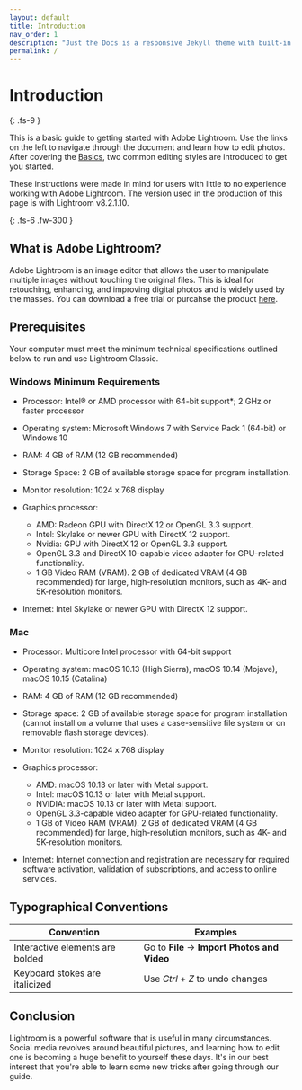 ```yaml
---
layout: default
title: Introduction
nav_order: 1
description: "Just the Docs is a responsive Jekyll theme with built-in search that is easily customizable and hosted on GitHub Pages."
permalink: /
---
```


# Introduction
{: .fs-9 }

This is a basic guide to getting started with Adobe Lightroom. Use the links on the left to navigate through the document and learn how to edit photos. After covering the [Basics](https://jmajam.github.io//hans-and-justin-lightroom/docs/), two common editing styles are introduced to get you started.

These instructions were made in mind for users with little to no experience working with Adobe Lightroom. The version used in the production of this page is with Lightroom v8.2.1.10. 

{: .fs-6 .fw-300 }

## What is Adobe Lightroom?
Adobe Lightroom is an image editor that allows the user to manipulate multiple images without touching the original files. This is ideal for retouching, enhancing, and improving digital photos and is widely used by the masses. You can download a free trial or purcahse the product [here](https://www.adobe.com/products/photoshop-lightroom.html).

## Prerequisites
Your computer must meet the minimum technical specifications outlined below to run and use Lightroom Classic. 

### Windows Minimum Requirements
* Processor: Intel® or AMD processor with 64-bit support*; 2 GHz or faster  processor

* Operating system: Microsoft Windows 7 with Service Pack 1 (64-bit) or Windows 10

* RAM: 4 GB of RAM (12 GB recommended)

* Storage Space: 2 GB of available storage space for program installation.

* Monitor resolution: 1024 x 768 display

* Graphics processor:
   * AMD: Radeon GPU with DirectX 12 or OpenGL 3.3 support.
   * Intel: Skylake or newer GPU with DirectX 12 support.
   * Nvidia: GPU with DirectX 12 or OpenGL 3.3 support.
   * OpenGL 3.3 and DirectX 10-capable video adapter for GPU-related functionality.
   * 1 GB Video RAM (VRAM). 2 GB of dedicated VRAM (4 GB  recommended) for large, high-resolution monitors, such as  4K- and 5K-resolution monitors.

* Internet: Intel Skylake or newer GPU with DirectX 12 support.

### Mac
* Processor: Multicore Intel processor with 64-bit support

* Operating system: macOS 10.13 (High Sierra), macOS 10.14 (Mojave), macOS 10.15 (Catalina)

* RAM: 4 GB of RAM (12 GB recommended)

* Storage space: 2 GB of available storage space for program installation (cannot install on a volume that uses a case-sensitive file system or on removable flash storage devices).

* Monitor resolution: 1024 x 768 display

* Graphics processor:
    * AMD: macOS 10.13 or later with Metal support.
    * Intel: macOS 10.13 or later with Metal support.
    * NVIDIA: macOS 10.13 or later with Metal support.
    * OpenGL 3.3-capable video adapter for GPU-related functionality.
    * 1 GB of Video RAM (VRAM). 2 GB of dedicated VRAM (4 GB recommended) for large, high-resolution monitors, such as 4K- and 5K-resolution monitors.

* Internet: Internet connection and registration are necessary for required software activation, validation of subscriptions, and access to online services.

## Typographical Conventions

| Convention                      | Examples                                         |
|---------------------------------|--------------------------------------------------|
| Interactive elements are bolded | Go to **File** -&gt; **Import Photos and Video** |
| Keyboard stokes are italicized  | Use _Ctrl_ + _Z_ to undo changes                 |

## Conclusion

Lightroom is a powerful software that is useful in many circumstances. Social media revolves around beautiful pictures, and learning how to edit one is becoming a huge benefit to yourself these days. It's in our best interest that you're able to learn some new tricks after going through our guide.

